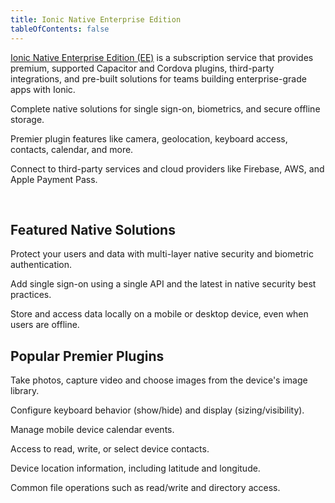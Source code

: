 ```yaml
---
title: Ionic Native Enterprise Edition
tableOfContents: false
---
```


<p class='intro'><a href="https://ionicframework.com/native" target="_blank">Ionic Native Enterprise Edition (EE)</a> is a subscription service that provides premium, supported Capacitor and Cordova plugins, third-party integrations, and pre-built solutions for teams building enterprise-grade apps with Ionic.</p>

<docs-cards class="static-width"> <docs-card size="lg" header="Native Solutions" href="/docs/enterprise/solutions" iconset="/docs/assets/icons/face-id.png,/docs/assets/icons/touch-id.png,/docs/assets/icons/auth0.png,/docs/assets/icons/active-directory.png"> 

Complete native solutions for single sign-on, biometrics, and secure offline storage.</docs-card> <docs-card size="lg" header="Premier Plugins" href="/docs/enterprise/android-permissions" iconset="/docs/assets/icons/camera.png,/docs/assets/icons/geolocation.png,/docs/assets/icons/file.png,/docs/assets/icons/keyboard.png"> 

Premier plugin features like camera, geolocation, keyboard access, contacts, calendar, and more.</docs-card> <docs-card size="lg" header="3rd Party Integrations" href="/docs/enterprise/apple-payment-pass" iconset="/docs/assets/icons/aws-amplify.png,/docs/assets/icons/firebase.png,/docs/assets/icons/couchbase.png,/docs/assets/icons/apple-pay.png"> 

Connect to third-party services and cloud providers like Firebase, AWS, and Apple Payment Pass.</docs-card> </docs-cards>

<p><br></p>

## Featured Native Solutions

<docs-item-list class="static-width"> <docs-item header="Identity Vault" href="/docs/enterprise/identity-vault" icon="/docs/assets/icons/logo-identity-vault.png" rounded="false"> 

Protect your users and data with multi-layer native security and biometric authentication.</docs-item>

<docs-item header="Auth Connect" href="/docs/enterprise/auth-connect" icon="/docs/assets/icons/logo-auth-connect.png" rounded="false"> 

Add single sign-on using a single API and the latest in native security best practices.</docs-item>

<docs-item header="Offline Storage" href="/docs/enterprise/offline-storage" icon="/docs/assets/icons/logo-offline-storage.png" rounded="false"> 

Store and access data locally on a mobile or desktop device, even when users are offline.</docs-item> </docs-item-list>

## Popular Premier Plugins

<docs-item-list class="static-width"> <docs-item header="Camera" href="/docs/enterprise/camera" icon="/docs/assets/icons/camera.png"> 

Take photos, capture video and choose images from the device's image library.</docs-item>

<docs-item header="Keyboard" href="/docs/enterprise/keyboard" icon="/docs/assets/icons/keyboard.png"> 

Configure keyboard behavior (show/hide) and display (sizing/visibility).</docs-item>

<docs-item header="Calendar" href="/docs/enterprise/calendar" icon="/docs/assets/icons/calendar-icon.png"> 

Manage mobile device calendar events.</docs-item>

<docs-item header="Contacts" href="/docs/enterprise/contacts" icon="/docs/assets/icons/contacts-icon.png"> 

Access to read, write, or select device contacts.</docs-item>

<docs-item header="Geolocation" href="/docs/enterprise/geolocation" icon="/docs/assets/icons/geolocation.png"> 

Device location information, including latitude and longitude.</docs-item>

<docs-item header="File" href="/docs/enterprise/filesystem" icon="/docs/assets/icons/file.png"> 

Common file operations such as read/write and directory access.</docs-item> </docs-item-list>